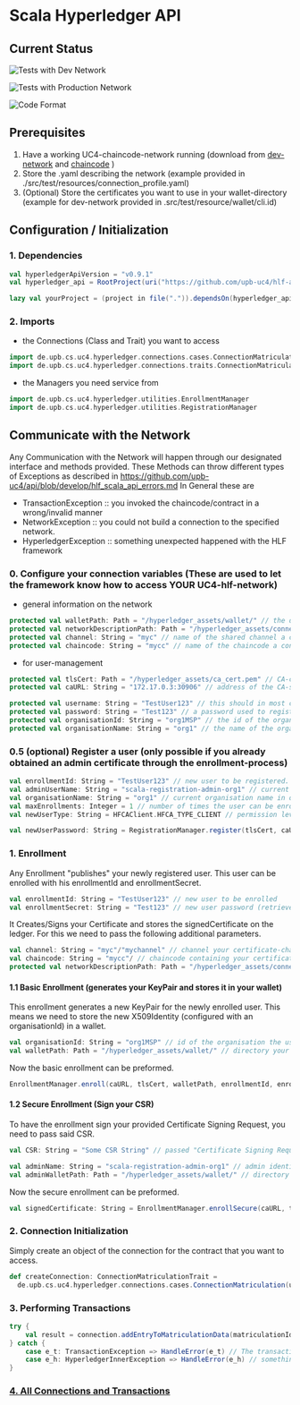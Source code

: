 # Scala Hyperledger API

## Current Status
![Tests with Dev Network](https://github.com/upb-uc4/hlf-api/workflows/Hyperledger_Scala_With_Dev_Network/badge.svg)

![Tests with Production Network](https://github.com/upb-uc4/hlf-api/workflows/Hyperledger_Scala_With_Production_Network/badge.svg)

![Code Format](https://github.com/upb-uc4/hlf-api/workflows/Code%20Format%20Check%20Pipeline/badge.svg)

## Prerequisites

1. Have a working UC4-chaincode-network running 
    (download from [dev-network](https://github.com/upb-uc4/hlf-dev-network)
    and  [chaincode](https://github.com/upb-uc4/hlf-chaincode)
    )
2. Store the .yaml describing the network (example provided in ./src/test/resources/connection_profile.yaml)
3. (Optional) Store the certificates you want to use in your wallet-directory (example for dev-network provided in .src/test/resource/wallet/cli.id)

## Configuration / Initialization

### 1. Dependencies
```sbt
val hyperledgerApiVersion = "v0.9.1"
val hyperledger_api = RootProject(uri("https://github.com/upb-uc4/hlf-api.git#%s".format(hyperledgerApiVersion)))

lazy val yourProject = (project in file(".")).dependsOn(hyperledger_api)
```
### 2. Imports
- the Connections (Class and Trait) you want to access
```scala
import de.upb.cs.uc4.hyperledger.connections.cases.ConnectionMatriculation
import de.upb.cs.uc4.hyperledger.connections.traits.ConnectionMatriculationTrait
```
- the Managers you need service from
```scala
import de.upb.cs.uc4.hyperledger.utilities.EnrollmentManager
import de.upb.cs.uc4.hyperledger.utilities.RegistrationManager
```


## Communicate with the Network

Any Communication with the Network will happen through our designated interface and methods provided.
These Methods can throw different types of Exceptions as described in 
https://github.com/upb-uc4/api/blob/develop/hlf_scala_api_errors.md
In General these are
- TransactionException :: you invoked the chaincode/contract in a wrong/invalid manner
- NetworkException :: you could not build a connection to the specified network.
- HyperledgerException :: something unexpected happened with the HLF framework



### 0. Configure your connection variables (These are used to let the framework know how to access YOUR UC4-hlf-network)
- general information on the network
```scala
protected val walletPath: Path = "/hyperledger_assets/wallet/" // the directory containing your certificates.
protected val networkDescriptionPath: Path = "/hyperledger_assets/connection_profile.yaml" // the file describing the existing network.
protected val channel: String = "myc" // name of the shared channel a connection is requested for.
protected val chaincode: String = "mycc" // name of the chaincode a connection is requested for.
```

- for user-management
```scala
protected val tlsCert: Path = "/hyperledger_assets/ca_cert.pem" // CA-certificate to have your client validate that the Server you are talking to is actually the CA.
protected val caURL: String = "172.17.0.3:30906" // address of the CA-server.

protected val username: String = "TestUser123" // this should in most cases be the name of the .id file in your wallet directory.
protected val password: String = "Test123" // a password used to register a user and receive/set a certificate for said user when enrolling.
protected val organisationId: String = "org1MSP" // the id of the organisation the user belongs to.
protected val organisationName: String = "org1" // the name of the organisation the user belongs to.

```

### 0.5 (optional) Register a user (only possible if you already obtained an admin certificate through the enrollment-process)
```scala
val enrollmentId: String = "TestUser123" // new user to be registered.
val adminUserName: String = "scala-registration-admin-org1" // current existing adminEntity in our production network.
val organisationName: String = "org1" // current organisation name in our production network.
val maxEnrollments: Integer = 1 // number of times the user can be enrolled/re-enrolled with the same username-password combination (default = 1)
val newUserType: String = HFCAClient.HFCA_TYPE_CLIENT // permission level of the new user (default = HFCAClient.HFCA_TYPE_CLIENT)

val newUserPassword: String = RegistrationManager.register(tlsCert, caURL, newUserName, adminUserName, walletPath, organisationName, maxEnrollments)
```

### 1. Enrollment 
Any Enrollment "publishes" your newly registered user.
This user can be enrolled with his enrollmentId and enrollmentSecret.
```scala
val enrollmentId: String = "TestUser123" // new user to be enrolled
val enrollmentSecret: String = "Test123" // new user password (retrieve from registration-process)
```

It Creates/Signs your Certificate and stores the signedCertificate on the ledger.
For this we need to pass the following additional parameters.
```scala
val channel: String = "myc"/"mychannel" // channel your certificate-chaincode is setup for.
val chaincode: String = "mycc"/ // chaincode containing your certificate-contract
protected val networkDescriptionPath: Path = "/hyperledger_assets/connection_profile.yaml" // the file describing the existing network.
```

#### 1.1 Basic Enrollment (generates your KeyPair and stores it in your wallet)
This enrollment generates a new KeyPair for the newly enrolled user.
This means we need to store the new X509Identity (configured with an organisationId) in a wallet.

```scala
val organisationId: String = "org1MSP" // id of the organisation the user belongs to (current production network organisation is "org1MSP")
val walletPath: Path = "/hyperledger_assets/wallet/" // directory your X509Identity will be stored in.
```

Now the basic enrollment can be preformed.
```scala
EnrollmentManager.enroll(caURL, tlsCert, walletPath, enrollmentId, enrollmentSecret, organisationId, channel, chaincode, networkDescriptionPath)
```

#### 1.2 Secure Enrollment (Sign your CSR)
To have the enrollment sign your provided Certificate Signing Request, you need to pass said CSR.
```scala
val CSR: String = "Some CSR String" // passed "Certificate Signing Request".
```

```scala
val adminName: String = "scala-registration-admin-org1" // admin identity used to store the signedCertificate on the Ledger.
val adminWalletPath: Path = "/hyperledger_assets/wallet/" // directory containing your admin certificate.
```

Now the secure enrollment can be preformed.
```scala
val signedCertificate: String = EnrollmentManager.enrollSecure(caURL, tlsCert, enrollmentId, enrollmentSecret, adminName, adminWalletPath, channel, chaincode, networkDescriptionPath)
```

### 2. Connection Initialization
Simply create an object of the connection for the contract that you want to access.
```scala
def createConnection: ConnectionMatriculationTrait =
  de.upb.cs.uc4.hyperledger.connections.cases.ConnectionMatriculation(username, channel, chaincode, walletPath, networkDescriptionPath)
```


### 3. Performing Transactions
```scala
try {
    val result = connection.addEntryToMatriculationData(matriculationId, fieldOfStudy, semester)
} catch {
    case e_t: TransactionException => HandleError(e_t) // The transaction you have called seems to be invalid. Please refer to e_t.payload for a detailed message.
    case e_h: HyperledgerInnerException => HandleError(e_h) // something seems to have gone wrong with the framework, please submit a bugReport :)
}
```

### [4. All Connections and Transactions](https://github.com/upb-uc4/api)
